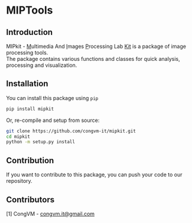# MIPTools


## Introduction

MIPkit - <u>M</u>ultimedia And <u>I</u>mages <u>P</u>rocessing Lab <u>Kit</u> is a package of image processing tools.\
The package contains various functions and classes for quick analysis, processing and visualization.

## Installation

You can install this package using `pip`

```sh
pip install mipkit
```

Or, re-compile and setup from source:

```sh
git clone https://github.com/congvm-it/mipkit.git
cd mipkit
python -m setup.py install
```

## Contribution

If you want to contribute to this package, you can push your code to our repository.

## Contributors

[1] CongVM - congvm.it@gmail.com